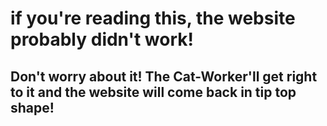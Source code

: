 # if you're reading this, the website probably didn't work!
## Don't worry about it! The Cat-Worker'll get right to it and the website will come back in tip top shape! 